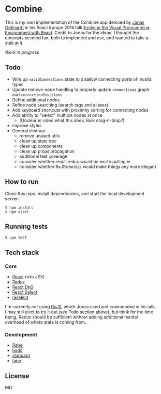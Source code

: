 # Combine

This is my own implementation of the Combine app demoed by
[Jonas Gebhardt](https://twitter.com/jonasgebhardt) in his React Europe 2016
talk [Evolving the Visual Programming Environment with React](https://www.youtube.com/watch?v=WjJdaDXN5Vs).
Credit to Jonas for the ideas. I thought the concepts seemed fun, both to
implement and use, and wanted to take a stab at it.

_Work in progress_

## Todo

- Wire up `validConnections` state to disallow connecting ports of invalid types
- Update remove-node handling to properly update `connections` graph and `connectionPositions`
- Define additional nodes
- Refine node searching (search tags and aliases)
- Add keyboard shortcuts with proximity sorting for connecting nodes
- Add ability to "select" multiple nodes at once
  - (Unclear in video what this does. Bulk drag-n-drop?)
- Improve styles
- General cleanup
  - remove unused utils
  - clean up state tree
  - clean up components
  - clean up props propagation
  - additional test coverage
  - consider whether react-redux would be worth pulling in
  - consider whether RxJS/most.js would make things any more elegant

## How to run

Clone this repo, install dependencies, and start the local development server:

    $ npm install
    $ npm start

## Running tests

    $ npm test

## Tech stack

### Core

- [React](https://facebook.github.io/react/) (w/o JSX)
- [Redux](http://redux.js.org/)
- [React DnD](http://react-dnd.github.io/react-dnd/)
- [React Select](http://jedwatson.github.io/react-select/)
- [reselect](https://github.com/reactjs/reselect)

I'm currently *not* using [RxJS](http://reactivex.io/rxjs/), which Jonas
used and commended in his talk. I may still elect to try it out (see Todo
section above), but think for the time being, Redux should be sufficient
without adding additional mental overhead of where state is coming from.

### Development

- [Babel](https://babeljs.io/)
- [budō](https://github.com/mattdesl/budo)
- [standard](https://standardjs.com/)
- [tape](https://github.com/substack/tape)

## License

MIT
